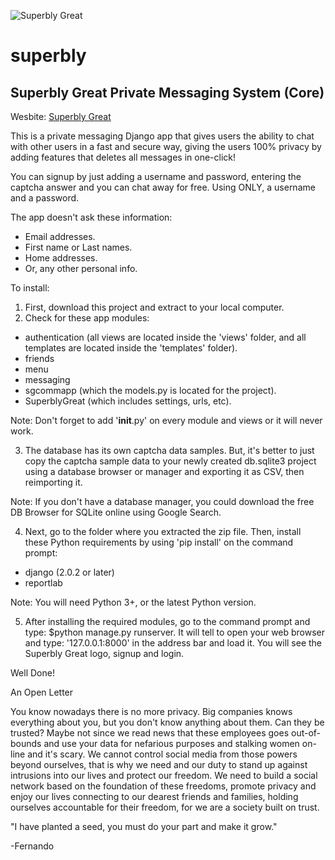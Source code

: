 ![Superbly Great][logo]

[logo]: https://i.imgur.com/UvmBiv1.png "Superbly Great"

# superbly
## Superbly Great Private Messaging System (Core)
Wesbite: [Superbly Great](https://www.superblygreat.com "Superbly Great")

This is a private messaging Django app that gives users the ability to chat with
other users in a fast and secure way, giving the users 100% privacy by adding
features that deletes all messages in one-click!

You can signup by just adding a username and password, entering the captcha answer
and you can chat away for free. Using ONLY, a username and a password.

The app doesn't ask these information:
- Email addresses.
- First name or Last names.
- Home addresses.
- Or, any other personal info.

To install:
1. First, download this project and extract to your local computer.
2. Check for these app modules:
  - authentication (all views are located inside the 'views' folder, and all
  templates are located inside the 'templates' folder).
  - friends
  - menu
  - messaging
  - sgcommapp (which the models.py is located for the project).
  - SuperblyGreat (which includes settings, urls, etc).

Note: Don't forget to add '__init__.py' on every module and views or it will never work.

3. The database has its own captcha data samples. But, it's better to just copy
the captcha sample data to your newly created db.sqlite3 project using a database
browser or manager and exporting it as CSV, then reimporting it.

Note: If you don't have a database manager, you could download the free
DB Browser for SQLite online using Google Search.

4. Next, go to the folder where you extracted the zip file. Then, install these Python requirements by using 'pip install'
on the command prompt:
  - django (2.0.2 or later)
  - reportlab

Note: You will need Python 3+, or the latest Python version.

5. After installing the required modules, go to the command prompt and type: $python manage.py runserver.
It will tell to open your web browser and type: '127.0.0.1:8000' in the address bar and load it.
You will see the Superbly Great logo, signup and login.

Well Done!

An Open Letter

You know nowadays there is no more privacy. Big companies knows everything about you, but you don't
know anything about them. Can they be trusted? Maybe not since we read news that these employees goes
out-of-bounds and use your data for nefarious purposes and stalking women on-line and it's scary.
We cannot control social media from those powers beyond ourselves, that is why we need and our duty
to stand up against intrusions into our lives and protect our freedom. We need to build a social
network based on the foundation of these freedoms, promote privacy and enjoy our lives connecting
to our dearest friends and families, holding ourselves accountable for their freedom, for we are
a society built on trust.

"I have planted a seed, you must do your part and make it grow."

-Fernando
